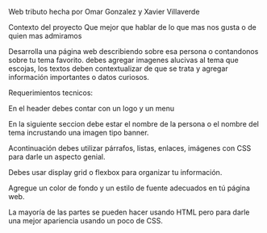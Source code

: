 Web tributo hecha por Omar Gonzalez y Xavier Villaverde 



Contexto del proyecto
Que mejor que hablar de lo que mas nos gusta o de quien mas admiramos

Desarrolla una página web describiendo sobre esa persona o contandonos sobre tu tema favorito. debes agregar  imagenes alucivas al tema que escojas, los  textos deben contextualizar de que se trata y agregar información importantes o datos curiosos.

Requerimientos tecnicos:

En el header debes contar con un logo y un menu

En la siguiente seccion debe estar el nombre de la persona o el nombre del tema incrustando una imagen tipo banner.

Acontinuación debes  utilizar párrafos, listas, enlaces, imágenes con CSS para darle un aspecto genial.

Debes usar display grid o  flexbox para organizar tu información.

Agregue un color de fondo y un estilo de fuente adecuados en tú página web.

La mayoría de las partes se pueden hacer usando HTML pero para darle una mejor apariencia usando un poco de CSS.
